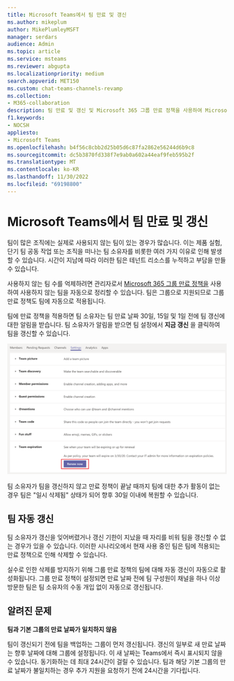 ```yaml
---
title: Microsoft Teams에서 팀 만료 및 갱신
ms.author: mikeplum
author: MikePlumleyMSFT
manager: serdars
audience: Admin
ms.topic: article
ms.service: msteams
ms.reviewer: abgupta
ms.localizationpriority: medium
search.appverid: MET150
ms.custom: chat-teams-channels-revamp
ms.collection:
- M365-collaboration
description: 팀 만료 및 갱신 및 Microsoft 365 그룹 만료 정책을 사용하여 Microsoft Teams에서 사용되지 않는 팀을 자동으로 정리하는 방법에 대해 알아봅니다.
f1.keywords:
- NOCSH
appliesto:
- Microsoft Teams
ms.openlocfilehash: b4f56c8cbb2d25b05d6c87fa2862e56244d6b9c8
ms.sourcegitcommit: dc5b3870fd338f7e9ab0a602a44eaf9feb595b2f
ms.translationtype: MT
ms.contentlocale: ko-KR
ms.lasthandoff: 11/30/2022
ms.locfileid: "69198800"
---
```

# <a name="team-expiration-and-renewal-in-microsoft-teams"></a>Microsoft Teams에서 팀 만료 및 갱신

팀이 많은 조직에는 실제로 사용되지 않는 팀이 있는 경우가 많습니다. 이는 제품 실험, 단기 팀 공동 작업 또는 조직을 떠나는 팀 소유자를 비롯한 여러 가지 이유로 인해 발생할 수 있습니다. 시간이 지남에 따라 이러한 팀은 테넌트 리소스를 누적하고 부담을 만들 수 있습니다.  

사용하지 않는 팀 수를 억제하려면 관리자로서 [Microsoft 365 그룹 만료 정책을](/microsoft-365/admin/create-groups/office-365-groups-expiration-policy) 사용하여 사용하지 않는 팀을 자동으로 정리할 수 있습니다. 팀은 그룹으로 지원되므로 그룹 만료 정책도 팀에 자동으로 적용됩니다.

팀에 만료 정책을 적용하면 팀 소유자는 팀 만료 날짜 30일, 15일 및 1일 전에 팀 갱신에 대한 알림을 받습니다. 팀 소유자가 알림을 받으면 팀 설정에서 **지금 갱신** 을 클릭하여 팀을 갱신할 수 있습니다.

![팀 설정에서 팀을 갱신하는 지금 갱신 단추의 스크린샷](media/team-expiration.png "팀 설정에서 팀을 갱신하는 지금 갱신 단추의 스크린샷")

팀 소유자가 팀을 갱신하지 않고 만료 정책이 끝날 때까지 팀에 대한 추가 활동이 없는 경우 팀은 "일시 삭제됨" 상태가 되어 향후 30일 이내에 복원할 수 있습니다.

## <a name="team-auto-renewal"></a>팀 자동 갱신

팀 소유자가 갱신을 잊어버렸거나 갱신 기한이 지났을 때 자리를 비워 팀을 갱신할 수 없는 경우가 있을 수 있습니다. 이러한 시나리오에서 현재 사용 중인 팀은 팀에 적용되는 만료 정책으로 인해 삭제할 수 있습니다.  

실수로 인한 삭제를 방지하기 위해 그룹 만료 정책의 팀에 대해 자동 갱신이 자동으로 활성화됩니다. 그룹 만료 정책이 설정되면 만료 날짜 전에 팀 구성원이 채널을 하나 이상 방문한 팀은 팀 소유자의 수동 개입 없이 자동으로 갱신됩니다.

## <a name="known-issues"></a>알려진 문제

**팀과 기본 그룹의 만료 날짜가 일치하지 않음**

팀이 갱신되기 전에 팀을 백업하는 그룹이 먼저 갱신됩니다. 갱신의 일부로 새 만료 날짜는 향후 날짜에 대해 그룹에 설정됩니다. 이 새 날짜는 Teams에서 즉시 표시되지 않을 수 있습니다. 동기화하는 데 최대 24시간이 걸릴 수 있습니다. 팀과 해당 기본 그룹의 만료 날짜가 불일치하는 경우 추가 지원을 요청하기 전에 24시간을 기다립니다.